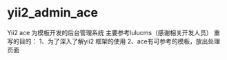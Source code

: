 # yii2_admin_ace
Yii2 ace 为模板开发的后台管理系统
主要参考lulucms（感谢相关开发人员）
重写的目的：
     1、为了深入了解yii2 框架的使用
     2、ace有可参考的模板，放出处理页面
